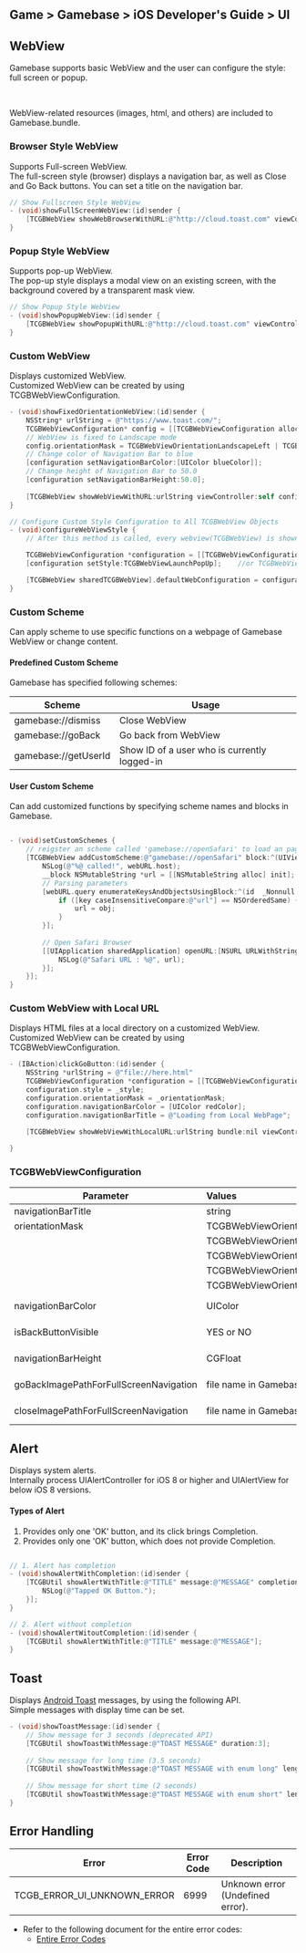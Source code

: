## Game > Gamebase > iOS Developer's Guide > UI


## WebView

Gamebase supports basic WebView and the user can configure the style: full screen or popup. <br/>

<br/>

WebView-related resources (images, html, and others) are included to Gamebase.bundle. 

### Browser Style WebView

Supports Full-screen WebView. <br/>
The full-screen style (browser) displays a navigation bar, as well as Close and Go Back buttons. You can set a title on the navigation bar. 


```objectivec
// Show Fullscreen Style WebView
- (void)showFullScreenWebView:(id)sender {
    [TCGBWebView showWebBrowserWithURL:@"http://cloud.toast.com" viewController:self];
}
```



### Popup Style WebView

Supports pop-up WebView. <br/>
The pop-up style displays a modal view on an existing screen, with the background covered by a transparent mask view. 


```objectivec
// Show Popup Style WebView
- (void)showPopupWebView:(id)sender {
    [TCGBWebView showPopupWithURL:@"http://cloud.toast.com" viewController:self];
}
```

### Custom WebView
Displays customized WebView. <br/>Customized WebView can be created by using TCGBWebViewConfiguration. 

```objectivec
- (void)showFixedOrientationWebView:(id)sender {
	NSString* urlString = @"https://www.toast.com/";
	TCGBWebViewConfiguration* config = [[TCGBWebViewConfiguration alloc] init];
    // WebView is fixed to Landscape mode
    config.orientationMask = TCGBWebViewOrientationLandscapeLeft | TCGBWebViewOrientationLandscapeRight;
    // Change color of Navigation Bar to blue
    [configuration setNavigationBarColor:[UIColor blueColor]];
    // Change height of Navigation Bar to 50.0
    [configuration setNavigationBarHeight:50.0];
    
    [TCGBWebView showWebViewWithURL:urlString viewController:self configuration:config];
}
```

```objectivec
// Configure Custom Style Configuration to All TCGBWebView Objects
- (void)configureWebViewStyle {
    // After this method is called, every webview(TCGBWebView) is shown with popup style.

    TCGBWebViewConfiguration *configuration = [[TCGBWebViewConfiguration alloc] init];
    [configuration setStyle:TCGBWebViewLaunchPopUp];    //or TCGBWebViewLaunchFullScreen

    [TCGBWebView sharedTCGBWebView].defaultWebConfiguration = configuration;
}
```

### Custom Scheme 

Can apply scheme to use specific functions on a webpage of Gamebase WebView or change content. 

#### Predefined Custom Scheme

Gamebase has specified following schemes: <br/>

| Scheme               | Usage                                    |
| -------------------- | ---------------------------------------- |
| gamebase://dismiss   | Close WebView                            |
| gamebase://goBack    | Go back from WebView                     |
| gamebase://getUserId | Show ID of a user who is currently logged-in |



#### User Custom Scheme

Can add customized functions by specifying scheme names and blocks in Gamebase.


```objectivec

- (void)setCustomSchemes {
	// reigster an scheme called 'gamebase://openSafari' to load an page has url
    [TCGBWebView addCustomScheme:@"gamebase://openSafari" block:^(UIViewController<TCGBWebViewDelegate> *viewController, TCGBWebURL *webURL) {
        NSLog(@"%@ called!", webURL.host);
        __block NSMutableString *url = [[NSMutableString alloc] init];
        // Parsing parameters
        [webURL.query enumerateKeysAndObjectsUsingBlock:^(id  _Nonnull key, id  _Nonnull obj, BOOL * _Nonnull stop) {
            if ([key caseInsensitiveCompare:@"url"] == NSOrderedSame) {
                url = obj;
            }
        }];
        
        // Open Safari Browser
        [[UIApplication sharedApplication] openURL:[NSURL URLWithString:url] options:@{} completionHandler:^(BOOL success) {
            NSLog(@"Safari URL : %@", url);
        }];
    }];
}
```

### Custom WebView with Local URL
Displays HTML files at a local directory on a customized WebView.<br/>Customized WebView can be created by using TCGBWebViewConfiguration.

```objectivec
- (IBAction)clickGoButton:(id)sender {
    NSString *urlString = @"file://here.html"
    TCGBWebViewConfiguration *configuration = [[TCGBWebViewConfiguration alloc] init];
    configuration.style = _style;
    configuration.orientationMask = _orientationMask;
    configuration.navigationBarColor = [UIColor redColor];
    configuration.navigationBarTitle = @"Loading from Local WebPage";
    
    [TCGBWebView showWebViewWithLocalURL:urlString bundle:nil viewController:self configuration:configuration];

}
```



### TCGBWebViewConfiguration

| Parameter                              | Values                                   | Description                        |
| -------------------------------------- | :--------------------------------------- | :--------------------------------- |
| navigationBarTitle                     | string                                   | Title of WebView                   |
| orientationMask                        | TCGBWebViewOrientationUnspecified        | Unspecified                        |
|                                        | TCGBWebViewOrientationPortrait           | Vertical Mode                      |
|                                        | TCGBWebViewOrientationPortraitUpsideDown | Turn Upside Down                   |
|                                        | TCGBWebViewOrientationLandscapeRight     | Horizontal Mode                    |
|                                        | TCGBWebViewOrientationLandscapeLeft      | Turn Left to Right                 |
| navigationBarColor                     | UIColor                                  | Color of Navigation Bar            |
| isBackButtonVisible                    | YES or NO                                | Activate/Deactivate Go Back Button |
| navigationBarHeight                    | CGFloat                                  | Height of Navigation Bar           |
| goBackImagePathForFullScreenNavigation | file name in Gamebase.bundle             | Image of Go Back Button            |
| closeImagePathForFullScreenNavigation  | file name in Gamebase.bundle             | Image of Close Button              |



## Alert

Displays system alerts. <br/>
Internally process UIAlertController for iOS 8 or higher and UIAlertView for below iOS 8 versions. <br/>

#### Types of Alert
1. Provides only one 'OK' button, and its click brings Completion.  
2. Provides only one 'OK' button, which does not provide Completion. 

```objectivec

// 1. Alert has completion
- (void)showAlertWithCompletion:(id)sender {
	[TCGBUtil showAlertWithTitle:@"TITLE" message:@"MESSAGE" completion:^{
    	NSLog(@"Tapped OK Button.");
    }];
}

// 2. Alert without completion
- (void)showAlertWitoutCompletion:(id)sender {
	[TCGBUtil showAlertWithTitle:@"TITLE" message:@"MESSAGE"];
}
```

## Toast

Displays [Android Toast](https://developer.android.com/guide/topics/ui/notifiers/toasts.html) messages, by using the following API.<br/>
Simple messages with display time can be set. 

```objectivec
- (void)showToastMessage:(id)sender {
	// Show message for 3 seconds (deprecated API)
	[TCGBUtil showToastWithMessage:@"TOAST MESSAGE" duration:3];
    
    // Show message for long time (3.5 seconds)
    [TCGBUtil showToastWithMessage:@"TOAST MESSAGE with enum long" length:GamebaseToastLengthLong]; 
    
    // Show message for short time (2 seconds)
    [TCGBUtil showToastWithMessage:@"TOAST MESSAGE with enum short" length:GamebaseToastLengthShort];
}
```


## Error Handling


| Error                           | Error Code | Description                      |
| ------------------------------- | ---------- | -------------------------------- |
| TCGB\_ERROR\_UI\_UNKNOWN\_ERROR | 6999       | Unknown error (Undefined error). |

* Refer to the following document for the entire error codes: 
  - [Entire Error Codes](./error-codes#client-sdk)